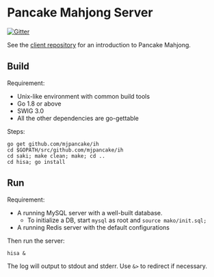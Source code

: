# Pancake Mahjong Server

[![Gitter](https://badges.gitter.im/Join%20Chat.svg)](https://gitter.im/mjpancake)

See the [client repository](https://github.com/mjpancake/mjpancake)
for an introduction to Pancake Mahjong.

## Build

Requirement:

- Unix-like environment with common build tools
- Go 1.8 or above
- SWIG 3.0
- All the other dependencies are go-gettable

Steps:

```
go get github.com/mjpancake/ih
cd $GOPATH/src/github.com/mjpancake/ih
cd saki; make clean; make; cd ..
cd hisa; go install
```

## Run

Requirement:

- A running MySQL server with a well-built database.
  - To initialize a DB, start `mysql` as root and `source mako/init.sql;`
- A running Redis server with the default configurations

Then run the server:

```
hisa &
```

The log will output to stdout and stderr. 
Use `&>` to redirect if necessary.

